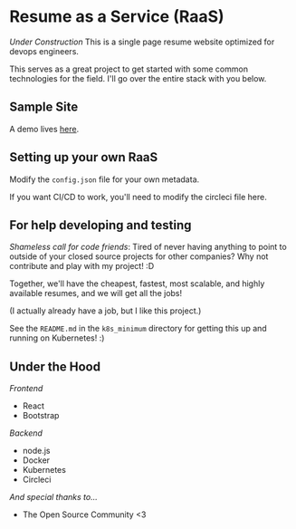 Resume as a Service (RaaS)
=====================
*Under Construction*
This is a single page resume website optimized for devops engineers.

This serves as a great project to get started with some common technologies for
the field. I'll go over the entire stack with you below.

Sample Site
-----------
A demo lives [here](https://jessebot.io).

Setting up your own RaaS
-------------------------
Modify the `config.json` file for your own metadata.

If you want CI/CD to work, you'll need to modify the circleci file here.

For help developing and testing
-----------------------------
*Shameless call for code friends*: Tired of never having anything to point to
outside of your closed source projects for other companies? Why not contribute
and play with my project! :D

Together, we'll have the cheapest, fastest, most scalable, and highly available
resumes, and we will get all the jobs!

(I actually already have a job, but I like this project.)

See the `README.md` in the `k8s_minimum` directory for getting this up and
running on Kubernetes! :)

Under the Hood
--------------

*Frontend*
* React
* Bootstrap

*Backend*
* node.js
* Docker
* Kubernetes
* Circleci

_And special thanks to..._
* The Open Source Community <3
